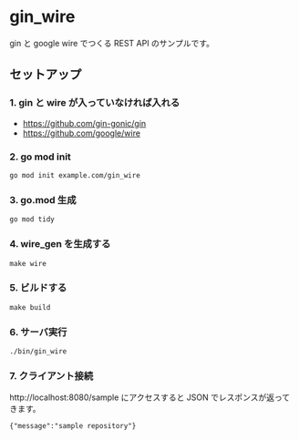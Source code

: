 # gin_wire

gin と google wire でつくる REST API のサンプルです。

## セットアップ

### 1. gin と wire が入っていなければ入れる
- https://github.com/gin-gonic/gin
- https://github.com/google/wire

### 2. go mod init
```
go mod init example.com/gin_wire
```

### 3. go.mod 生成
```
go mod tidy
```

### 4. wire_gen を生成する
```
make wire
```

### 5. ビルドする
```
make build
```

### 6. サーバ実行
```
./bin/gin_wire
```

### 7. クライアント接続
http://localhost:8080/sample にアクセスすると JSON でレスポンスが返ってきます。
```
{"message":"sample repository"}
```